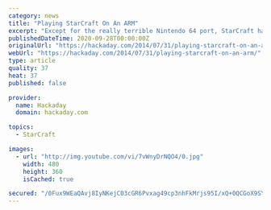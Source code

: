 ```yaml
---
category: news
title: "Playing StarCraft On An ARM"
excerpt: "Except for the really terrible Nintendo 64 port, StarCraft has always been bound to desktop and laptop PCs. Blizzard could take the code for StarCraft, port it to an ARM platform, put a version on ..."
publishedDateTime: 2020-09-28T00:00:00Z
originalUrl: "https://hackaday.com/2014/07/31/playing-starcraft-on-an-arm/"
webUrl: "https://hackaday.com/2014/07/31/playing-starcraft-on-an-arm/"
type: article
quality: 37
heat: 37
published: false

provider:
  name: Hackaday
  domain: hackaday.com

topics:
  - StarCraft

images:
  - url: "http://img.youtube.com/vi/7vWnyDrNQO4/0.jpg"
    width: 480
    height: 360
    isCached: true

secured: "/0Fux9WEaQAvj8IyNKejC03cGR6Pvxag49cp3nhFkMrjs95I/xQ+0QCGoX9SYAODdVZVmus9jVqnPzokYP+ky8a5J9mh9jLBgKBkxE5dRQOfVKiHUofEE1BZ7sDqp+a9WVBb+2TjUofnPtuiurmtytbfFSQSSCB3QZMHcb6173a+9X/rykzPT7ZYpcOJOv6Ux5kU+axNiYbvj4Wp45Y7rAKq5g4j36yhTFcyneemVH+KBGssLj1vfVvNeShQhsvC1f9jhiyynM6fCWvPdozXAcW4zDZe633Ar1OT66LQdFNHoVHDWQHjBX3BP6cTleEz38Y77mKJrM14oWQUoYI2VRs3hBxX1sc8O45wLK925fw=;gqeXGDyUMC1NCQ+Wi4HlaQ=="
---
```


